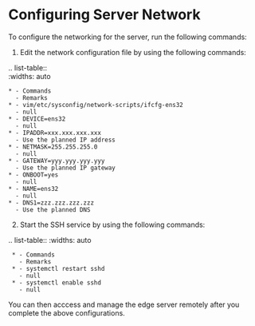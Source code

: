 # Configuring Server Network

To configure the networking for the server, run the following commands:

1. Edit the network configuration file by using the following commands:
   
  .. list-table::  
    :widths: auto

    * - Commands
      - Remarks
    * - vim/etc/sysconfig/network-scripts/ifcfg-ens32
      - null
    * - DEVICE=ens32
      - null
    * - IPADDR=xxx.xxx.xxx.xxx
      - Use the planned IP address
    * - NETMASK=255.255.255.0
      - null
    * - GATEWAY=yyy.yyy.yyy.yyy
      - Use the planned IP gateway
    * - ONBOOT=yes
      - null
    * - NAME=ens32
      - null
    * - DNS1=zzz.zzz.zzz.zzz
      - Use the planned DNS

2. Start the SSH service by using the following commands:

  .. list-table:: 
     :widths: auto

     * - Commands
       - Remarks
     * - systemctl restart sshd
       - null
     * - systemctl enable sshd
       - null

You can then acccess and manage the edge server remotely after you complete the above configurations.
